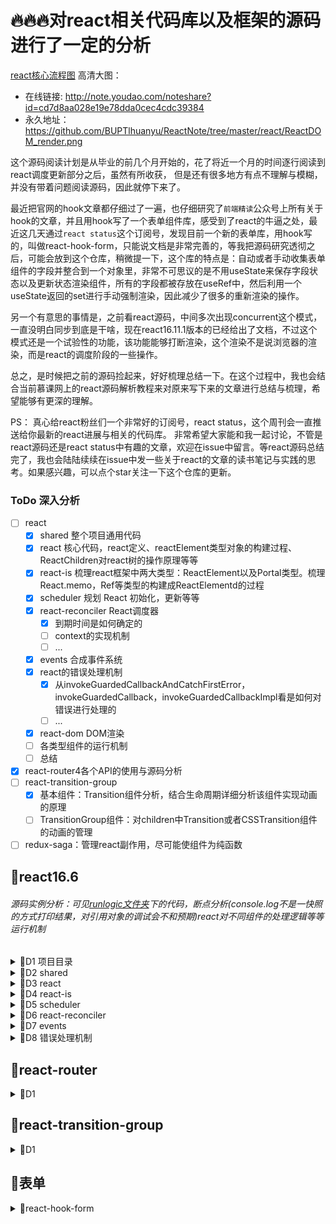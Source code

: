 # 🔥🔥🔥对react相关代码库以及框架的源码进行了一定的分析
[react核心流程图](https://juejin.im/post/5e1873c0e51d451c883618f0)
高清大图： 
- 在线链接: http://note.youdao.com/noteshare?id=cd7d8aa028e19e78dda0cec4cdc39384
- 永久地址： https://github.com/BUPTlhuanyu/ReactNote/tree/master/react/ReactDOM_render.png

这个源码阅读计划是从毕业的前几个月开始的，花了将近一个月的时间逐行阅读到react调度更新部分之后，虽然有所收获，
但是还有很多地方有点不理解与模糊，并没有带着问题阅读源码，因此就停下来了。

最近把官网的hook文章都仔细过了一遍，也仔细研究了`前端精读`公众号上所有关于hook的文章，并且用hook写了一个表单组件库，感受到了react的牛逼之处，最近这几天通过`react status`这个订阅号，发现目前一个新的表单库，用hook写的，叫做react-hook-form，只能说文档是非常完善的，等我把源码研究透彻之后，可能会放到这个仓库，稍微提一下，这个库的特点是：自动或者手动收集表单组件的字段并整合到一个对象里，非常不可思议的是不用useState来保存字段状态以及更新状态渲染组件，所有的字段都被存放在useRef中，然后利用一个useState返回的set进行手动强制渲染，因此减少了很多的重新渲染的操作。

另一个有意思的事情是，之前看react源码，中间多次出现concurrent这个模式，一直没明白同步到底是干啥，现在react16.11.1版本的已经给出了文档，不过这个模式还是一个试验性的功能，该功能能够打断渲染，这个渲染不是说浏览器的渲染，而是react的调度阶段的一些操作。

总之，是时候把之前的源码捡起来，好好梳理总结一下。在这个过程中，我也会结合当前慕课网上的react源码解析教程来对原来写下来的文章进行总结与梳理，希望能够有更深的理解。

PS： 真心给react粉丝们一个非常好的订阅号，react status，这个周刊会一直推送给你最新的react进展与相关的代码库。
非常希望大家能和我一起讨论，不管是react源码还是react status中有趣的文章，欢迎在issue中留言。等react源码总结完了，我也会陆陆续续在issue中发一些关于react的文章的读书笔记与实践的思考。如果感兴趣，可以点个star关注一下这个仓库的更新。
### ToDo 深入分析
- [ ] react
    - [x] shared  整个项目通用代码
    - [x] react   核心代码，react定义、reactElement类型对象的构建过程、ReactChildren对react树的操作原理等等
    - [x] react-is  梳理react框架中两大类型：ReactElement以及Portal类型。梳理React.memo，Ref等类型的构建成ReactElementd的过程
    - [x] scheduler 规划 React 初始化，更新等等
    - [x] react-reconciler  React调度器
        - [x] 到期时间是如何确定的
        - [ ] context的实现机制
        - [ ] ...
    - [x] events 合成事件系统
    - [x] react的错误处理机制
        - [x] 从invokeGuardedCallbackAndCatchFirstError，invokeGuardedCallback，invokeGuardedCallbackImpl看是如何对错误进行处理的
        - [ ] ...
    - [x] react-dom  DOM渲染
    - [ ] 各类型组件的运行机制
    - [ ] 总结
- [x] react-router4各个API的使用与源码分析
- [ ] react-transition-group
    - [x] 基本组件：Transition组件分析，结合生命周期详细分析该组件实现动画的原理
    - [ ] TransitionGroup组件：对children中Transition或者CSSTransition组件的动画的管理
- [ ] redux-saga：管理react副作用，尽可能使组件为纯函数

## 📖react16.6

###### <i>源码实例分析：可见[runlogic文件夹](https://github.com/BUPTlhuanyu/ReactNote/blob/master/react/runlogic/index.js)下的代码，断点分析(console.log不是一快照的方式打印结果，对引用对象的调试会不和预期)react对不同组件的处理逻辑等等运行机制</i>

<details>
<summary>🍺D1 项目目录</summary>

* [1、react源码浅析(一)：项目目录](https://github.com/BUPTlhuanyu/ReactNote/blob/master/react/blog/D1/react%E6%BA%90%E7%A0%81%E6%B5%85%E6%9E%90(%E4%B8%80)%EF%BC%9A%E9%A1%B9%E7%9B%AE%E7%9B%AE%E5%BD%95.md)
</details>

<details>
<summary>🍺D2 shared</summary>

- [1、react源码浅析(二)：shared文件夹](https://github.com/BUPTlhuanyu/ReactNote/blob/master/react/blog/D2/react%e6%ba%90%e7%a0%81%e6%b5%85%e6%9e%90(%e4%ba%8c)%ef%bc%9ashared%e6%96%87%e4%bb%b6%e5%a4%b9.md)
- [2、react源码浅析(二)：shared文件夹之ReactTreeTraversal](https://github.com/BUPTlhuanyu/ReactNote/blob/master/react/blog/D2/react%e6%ba%90%e7%a0%81%e6%b5%85%e6%9e%90(%e4%ba%8c)%ef%bc%9ashared%e6%96%87%e4%bb%b6%e5%a4%b9%e4%b9%8bReactTreeTraversal.md)
</details>

<details>
<summary>🍺D3 react</summary>

- [1、react源码浅析(三)：react文件夹-源码入口](https://github.com/BUPTlhuanyu/ReactNote/blob/master/react/blog/D3/react%e6%ba%90%e7%a0%81%e6%b5%85%e6%9e%90(%e4%b8%89)%ef%bc%9areact%e6%96%87%e4%bb%b6%e5%a4%b9-%e6%ba%90%e7%a0%81%e5%85%a5%e5%8f%a3.md)
- [2、react源码浅析(三)：ReactNoopUpdateQueue](https://github.com/BUPTlhuanyu/ReactNote/blob/master/react/blog/D3/react%e6%ba%90%e7%a0%81%e6%b5%85%e6%9e%90(%e4%b8%89)%ef%bc%9aReactNoopUpdateQueue.md)
- [3、react源码浅析(三)：ReactBaseClasses](https://github.com/BUPTlhuanyu/ReactNote/blob/master/react/blog/D3/react%e6%ba%90%e7%a0%81%e6%b5%85%e6%9e%90(%e4%b8%89)%ef%bc%9aReactBaseClasses.md)
- [4、react源码浅析(三)：Ref-Context-Lazy-forwardRef-memo](https://github.com/BUPTlhuanyu/ReactNote/blob/master/react/blog/D3/react%e6%ba%90%e7%a0%81%e6%b5%85%e6%9e%90(%e4%b8%89)%ef%bc%9aRef-Context-Lazy-forwardRef-memo.md)
- [5、react源码浅析(三)：ReactElement](https://github.com/BUPTlhuanyu/ReactNote/blob/master/react/blog/D3/react%e6%ba%90%e7%a0%81%e6%b5%85%e6%9e%90(%e4%b8%89)%ef%bc%9aReactElement.md)
- [6、react源码浅析(三)：ReactDebugCurrentFrame](https://github.com/BUPTlhuanyu/ReactNote/blob/master/react/blog/D3/react%e6%ba%90%e7%a0%81%e6%b5%85%e6%9e%90(%e4%b8%89)%ef%bc%9aReactDebugCurrentFrame.md)
- [7、react源码浅析(三)：ReactChildren](https://github.com/BUPTlhuanyu/ReactNote/blob/master/react/blog/D3/react%e6%ba%90%e7%a0%81%e6%b5%85%e6%9e%90(%e4%b8%89)%ef%bc%9aReactChildren.md)
- [ ]   8、react源码浅析(三)：Hook
- [9、react源码浅析(三)：ReactElementValidator](https://github.com/BUPTlhuanyu/ReactNote/blob/master/react/blog/D3/react%e6%ba%90%e7%a0%81%e6%b5%85%e6%9e%90(%e4%b8%89)%ef%bc%9aReactElementValidator.md)
</details>


<details>
<summary>🍺D4 react-is</summary>

###### <i>梳理react中的类型，两大类型的构建过程</i>

- [react源码浅析(四)：react-is](https://github.com/BUPTlhuanyu/ReactNote/blob/master/react/blog/D4/react%e6%ba%90%e7%a0%81%e6%b5%85%e6%9e%90(%e5%9b%9b)%ef%bc%9areact-is.md)
</details>


<details>
<summary>🍺D5 scheduler</summary>

###### <i>scheduler调度器原理，大致基本流程已给出图示，以后再给出更详细具体的调度解析，其实知道了设计思想，往后的内容都基本没问题了。</i>

###### <i>tracing及其TracingSubscriptions实现的是一个订阅监听者设计模式，暂时不对其总结</i>

- [react源码浅析(五)：scheduler](https://github.com/BUPTlhuanyu/ReactNote/blob/master/react/blog/D5/react%E6%BA%90%E7%A0%81%E6%B5%85%E6%9E%90(%E4%BA%94)%EF%BC%9Ascheduler.md)
- [react源码浅析(五)：scheduler之Tracing.js](https://github.com/BUPTlhuanyu/ReactNote/blob/master/react/blog/D5/react%E6%BA%90%E7%A0%81%E6%B5%85%E6%9E%90(%E4%BA%94)%EF%BC%9Ascheduler%E4%B9%8BTracing.js.md)
- [react源码浅析(五)：scheduler之TracingSubscriptions.js](https://github.com/BUPTlhuanyu/ReactNote/blob/master/react/blog/D5/react%E6%BA%90%E7%A0%81%E6%B5%85%E6%9E%90(%E4%BA%94)%EF%BC%9Ascheduler%E4%B9%8BTracingSubscriptions.js.md)
</details>



<details>
<summary>🍺D6 react-reconciler</summary>

###### <i>react-reconciler源码分析，直接记在我的有道云笔记中，之后会整理成md文件</i>

- [1、react源码浅析(六)：react的fiber树与页面节点树的关系](http://note.youdao.com/noteshare?id=f7dd4b24a921544728a001b9b02b3b38)
- [2-0、react源码浅析(六)：ReactDOM.render流程概览](http://note.youdao.com/noteshare?id=eb7d384912d170e1af6716c2df47a24a)
- [2-1、react源码浅析(六)：创建container对应的root](https://github.com/BUPTlhuanyu/ReactNote/blob/master/react/blog/D6/2-1%e3%80%81%e5%88%9b%e5%bb%bacontainer%e5%af%b9%e5%ba%94%e7%9a%84root.md)
- [2-2、react源码浅析(六)：创建root下的fiber树并开始初始调度](https://github.com/BUPTlhuanyu/ReactNote/blob/master/react/blog/D6/2-2%e3%80%81%e5%88%9b%e5%bb%baroot%e4%b8%8b%e7%9a%84fiber%e6%a0%91%e5%b9%b6%e5%bc%80%e5%a7%8b%e5%88%9d%e5%a7%8b%e8%b0%83%e5%ba%a6.md)
- [3-1、react源码浅析(六)：调度入口函数scheduleWork](https://github.com/BUPTlhuanyu/ReactNote/blob/master/react/blog/D6/3-1%e3%80%81%e8%b0%83%e5%ba%a6%e5%85%a5%e5%8f%a3%e5%87%bd%e6%95%b0scheduleWork.md)
- [3-2、react源码浅析(六)：performAsyncWork与performSyncWork](https://github.com/BUPTlhuanyu/ReactNote/blob/master/react/blog/D6/3-2%e3%80%81performAsyncWork%e4%b8%8eperformSyncWork.md)
- [3-3、react源码浅析(六)：performWork调度root双向循环链表](https://github.com/BUPTlhuanyu/ReactNote/blob/master/react/blog/D6/3-3%e3%80%81performWork%e8%b0%83%e5%ba%a6root%e5%8f%8c%e5%90%91%e5%be%aa%e7%8e%af%e9%93%be%e8%a1%a8.md)
- [3-4、react源码浅析(六)：performWorkOnRoot调度某个root的fiber树](https://github.com/BUPTlhuanyu/ReactNote/blob/master/react/blog/D6/3-4%e3%80%81performWorkOnRoot%e8%b0%83%e5%ba%a6%e6%9f%90%e4%b8%aaroot%e7%9a%84fiber%e6%a0%91.md)
- [3-6-0、react源码浅析(六)：root渲染阶段renderRoot](http://note.youdao.com/noteshare?id=478f1a3b421050d8f1b72e3b221cca59&sub=169BA6CA7850481BBA68BC53379E26D1)
- [3-6-1、react源码浅析(六)：对root执行updateHostRoot](http://note.youdao.com/noteshare?id=84df98e9c1e5cb9d1a66864b34268a7f&sub=1E16F316E66348EB945206AE4746119A)
- [3-6-2、react源码浅析(六)：对类组件执行updateClassComponent](http://note.youdao.com/noteshare?id=5b0d48c78467fea260ff1a3197584903&sub=53E81F5FF24146C785B2C34F3D048146)
- [3-6-last、react源码浅析(六)：completeUnitOfWork完成当前节点的调度](http://note.youdao.com/noteshare?id=c8a66711270ae3eb5eb6f23a109172b5&sub=C7C28307C12E4FA3949637F01CF39CEC)
- [3-7-0、react源码浅析(六)：root提交阶段completeRoot](http://note.youdao.com/noteshare?id=825ff368c0ecd1d1b8526d5d6c3048b5&sub=B99E2F7CE96F4FC495F009DD212DF07C)
- [3-7-1、react源码浅析(六)：提交阶段执行getSnapshotBeforeUpdate生命周期函数](http://note.youdao.com/noteshare?id=ad1926f61ab12c474298a160cd92d4fa&sub=EFC96133F0CF4F67AE228D41B555B9F3)
- [3-7-2、react源码浅析(六)：提交HostComponent原生HTML标签上的effect](http://note.youdao.com/noteshare?id=58e52744ed8dda929ae070b3952d688b&sub=81C6EC81F70B4EF0AC4109F3BB2A7CB7)
- [3-7-3、react源码浅析(六)：最后提交阶段，执行剩余生命周期钩子](http://note.youdao.com/noteshare?id=1401779d0c87c389ae95e1b1c4570e72&sub=5E9DF42F619B4269ADEB473A02A8604F)
- [3-8-1、react源码浅析(六)：多次执行setState的更新机制](https://github.com/BUPTlhuanyu/ReactNote/blob/master/react/blog/D6/react%E6%BA%90%E7%A0%81%E6%B5%85%E6%9E%90(%E5%85%AD)%EF%BC%9A%E5%A4%9A%E6%AC%A1%E6%89%A7%E8%A1%8CsetState%E7%9A%84%E6%9B%B4%E6%96%B0%E6%9C%BA%E5%88%B6.md)
- [3-8-2、react源码浅析(六)：到期时间的计算规则](https://github.com/BUPTlhuanyu/ReactNote/blob/master/react/blog/D6/react%e6%ba%90%e7%a0%81%e6%b5%85%e6%9e%90(%e5%85%ad)%ef%bc%9a%e5%88%b0%e6%9c%9f%e6%97%b6%e9%97%b4%e7%9a%84%e8%ae%a1%e7%ae%97%e8%a7%84%e5%88%99.md)
</details>

<details>
<summary>🍺D7 events</summary>

###### <i>react事件系统是一个非常值得深入分析的部分,猜想跨平台开发框架对不同平台的事件的兼容方案莫过于此吧</i>

- [事件绑定](https://juejin.im/post/5d0af976e51d454fbf540a0f)
- [事件触发](https://juejin.im/post/5d0afbd2e51d4510bf1d6690)
</details>

<details>
<summary>🍺D8 错误处理机制</summary>

- [react中的错误处理](https://juejin.im/post/5d0c8f34e51d45590a445b4c)
</details>


## 📖react-router


<details>
<summary>🍺D1</summary>
- [react-router4源码浅析总结](https://github.com/BUPTlhuanyu/ReactNote/blob/master/react-router/packages/react-router/blog/D1/react-router4%e6%ba%90%e7%a0%81%e6%b5%85%e6%9e%90%e6%80%bb%e7%bb%93+.md)
- [react-router4源码浅析(一) ：matchPath](https://github.com/BUPTlhuanyu/ReactNote/blob/master/react-router/packages/react-router/blog/D1/react-router4%E6%BA%90%E7%A0%81%E6%B5%85%E6%9E%90(%E4%B8%80)%20%EF%BC%9AmatchPath.md)
- [react-router4源码浅析(二) ：Route](https://github.com/BUPTlhuanyu/ReactNote/blob/master/react-router/packages/react-router/blog/D1/react-router4%E6%BA%90%E7%A0%81%E6%B5%85%E6%9E%90(%E4%BA%8C)%20%EF%BC%9ARoute.md)
- [react-router4源码浅析(三) ：BrowserRouter&&HashRouter](https://github.com/BUPTlhuanyu/ReactNote/blob/master/react-router/packages/react-router/blog/D1/react-router4%E6%BA%90%E7%A0%81%E6%B5%85%E6%9E%90(%E4%B8%89)%20%EF%BC%9ABrowserRouter%26%26HashRouter.md)
- [react-router4源码浅析(四) ：Router](https://github.com/BUPTlhuanyu/ReactNote/blob/master/react-router/packages/react-router/blog/D1/react-router4%E6%BA%90%E7%A0%81%E6%B5%85%E6%9E%90(%E5%9B%9B)%20%EF%BC%9ARouter.md)
- [react-router4源码浅析(五) ：generatePath](https://github.com/BUPTlhuanyu/ReactNote/blob/master/react-router/packages/react-router/blog/D1/react-router4%E6%BA%90%E7%A0%81%E6%B5%85%E6%9E%90(%E4%BA%94)%20%EF%BC%9AgeneratePath.md)
- [react-router4源码浅析(六) ：Redirect](https://github.com/BUPTlhuanyu/ReactNote/blob/master/react-router/packages/react-router/blog/D1/react-router4%E6%BA%90%E7%A0%81%E6%B5%85%E6%9E%90(%E5%85%AD)%20%EF%BC%9ARedirect.md)
- [react-router4源码浅析(七) ：Switch](https://github.com/BUPTlhuanyu/ReactNote/blob/master/react-router/packages/react-router/blog/D1/react-router4%E6%BA%90%E7%A0%81%E6%B5%85%E6%9E%90(%E4%B8%83)%20%EF%BC%9ASwitch.md)
- [react-router4源码浅析(八) ：withRouter](https://github.com/BUPTlhuanyu/ReactNote/blob/master/react-router/packages/react-router/blog/D1/react-router4%E6%BA%90%E7%A0%81%E6%B5%85%E6%9E%90(%E5%85%AB)%20%EF%BC%9AwithRouter.md)
- [react-router4源码浅析(九) ：Link](https://github.com/BUPTlhuanyu/ReactNote/blob/master/react-router/packages/react-router/blog/D1/react-router4%E6%BA%90%E7%A0%81(%E4%B9%9D)%20%EF%BC%9ALink.md)
</details>

## 📖react-transition-group

<details>
<summary>🍺D1</summary>

- [react-transition-group源码浅析(一)：Transition](https://github.com/BUPTlhuanyu/ReactNote/blob/master/react-transition-group/blog/D1/react-transition-group%E6%BA%90%E7%A0%81%E6%B5%85%E6%9E%90(%E4%B8%80)%EF%BC%9ATransition.md)
</details>

## 📖表单

<details>
<summary>🍺react-hook-form</summary>

- [react-hook-form官方文档](https://react-hook-form.com)
- [utils](https://github.com/BUPTlhuanyu/ReactNote/blob/master/formLib/react-hook-form/blog/utils.md)
- [源码梳理](https://github.com/BUPTlhuanyu/ReactNote/blob/master/formLib/react-hook-form/blog/%e6%ba%90%e7%a0%81%e6%a2%b3%e7%90%86.md)
</details>